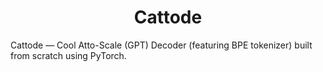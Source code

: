 <h1 align="center">Cattode</h1>

Cattode — Cool Atto-Scale (GPT) Decoder (featuring BPE tokenizer) built from scratch using PyTorch.
